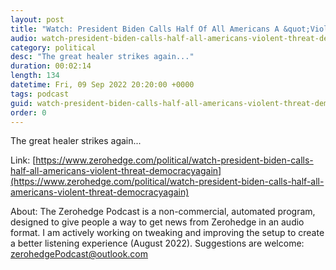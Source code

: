```yaml
---
layout: post
title: "Watch: President Biden Calls Half Of All Americans A &quot;Violent Threat To Democracy...Again!"
audio: watch-president-biden-calls-half-all-americans-violent-threat-democracyagain-0
category: political
desc: "The great healer strikes again..."
duration: 00:02:14
length: 134
datetime: Fri, 09 Sep 2022 20:20:00 +0000
tags: podcast
guid: watch-president-biden-calls-half-all-americans-violent-threat-democracyagain-0
order: 0
---
```

The great healer strikes again...

Link: [https://www.zerohedge.com/political/watch-president-biden-calls-half-all-americans-violent-threat-democracyagain](https://www.zerohedge.com/political/watch-president-biden-calls-half-all-americans-violent-threat-democracyagain)

About: The Zerohedge Podcast is a non-commercial, automated program, designed to give people a way to get news from Zerohedge in an audio format.  I am actively working on tweaking and improving the setup to create a better listening experience (August 2022).  Suggestions are welcome: [zerohedgePodcast@outlook.com](mailto:zerohedgePodcast@outlook.com)